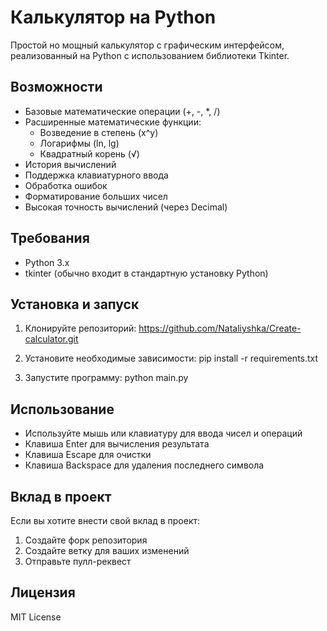 # Калькулятор на Python

Простой но мощный калькулятор с графическим интерфейсом, реализованный на Python с использованием библиотеки Tkinter.

## Возможности

- Базовые математические операции (+, -, *, /)
- Расширенные математические функции:
  - Возведение в степень (x^y)
  - Логарифмы (ln, lg)
  - Квадратный корень (√)
- История вычислений
- Поддержка клавиатурного ввода
- Обработка ошибок
- Форматирование больших чисел
- Высокая точность вычислений (через Decimal)

## Требования

- Python 3.x
- tkinter (обычно входит в стандартную установку Python)

## Установка и запуск

1. Клонируйте репозиторий:
https://github.com/Nataliyshka/Create-calculator.git

2. Установите необходимые зависимости:
pip install -r requirements.txt

3. Запустите программу:
python main.py

## Использование

- Используйте мышь или клавиатуру для ввода чисел и операций
- Клавиша Enter для вычисления результата
- Клавиша Escape для очистки
- Клавиша Backspace для удаления последнего символа

## Вклад в проект

Если вы хотите внести свой вклад в проект:
1. Создайте форк репозитория
2. Создайте ветку для ваших изменений
3. Отправьте пулл-реквест

## Лицензия

MIT License
